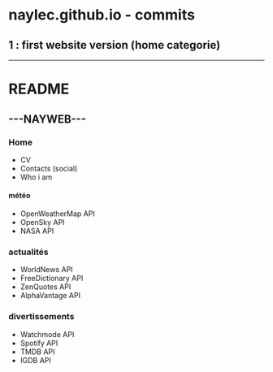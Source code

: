 # naylec.github.io - commits

## 1 : first website version (home categorie)


---

# README

## ---NAYWEB--- ##

### Home ###

- CV
- Contacts (social)
- Who i am

#### météo ###
- OpenWeatherMap API
- OpenSky API
- NASA API

### actualités ####
- WorldNews API
- FreeDictionary API
- ZenQuotes API
- AlphaVantage API

### divertissements ####
- Watchmode API
- Spotify API
- TMDB API
- IGDB API
